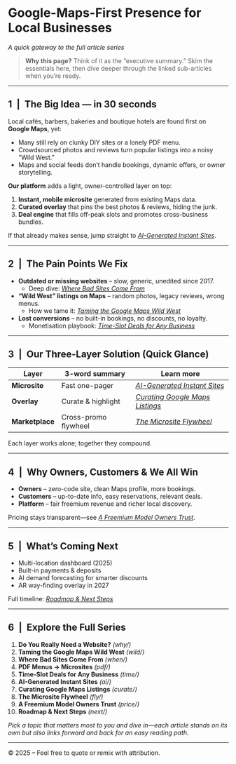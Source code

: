 # Google-Maps-First Presence for Local Businesses  
*A quick gateway to the full article series*

> **Why this page?** Think of it as the “executive summary.” Skim the essentials here, then dive deeper through the linked sub-articles when you’re ready.

---

## 1 | The Big Idea — in 30 seconds  
Local cafés, barbers, bakeries and boutique hotels are found first on **Google Maps**, yet:

* Many still rely on clunky DIY sites or a lonely PDF menu.  
* Crowdsourced photos and reviews turn popular listings into a noisy “Wild West.”  
* Maps and social feeds don’t handle bookings, dynamic offers, or owner storytelling.

**Our platform** adds a light, owner-controlled layer on top:  
1. **Instant, mobile microsite** generated from existing Maps data.  
2. **Curated overlay** that pins the best photos & reviews, hiding the junk.  
3. **Deal engine** that fills off-peak slots and promotes cross-business bundles.

If that already makes sense, jump straight to *[AI-Generated Instant Sites](ai/)*.

---

## 2 | The Pain Points We Fix  

* **Outdated or missing websites** – slow, generic, unedited since 2017.  
  * Deep dive: *[Where Bad Sites Come From](when/)*  
* **“Wild West” listings on Maps** – random photos, legacy reviews, wrong menus.  
  * How we tame it: *[Taming the Google Maps Wild West](wild/)*  
* **Lost conversions** – no built-in bookings, no discounts, no loyalty.  
  * Monetisation playbook: *[Time-Slot Deals for Any Business](time/)*

---

## 3 | Our Three-Layer Solution (Quick Glance)

| Layer | 3-word summary | Learn more |
|-------|----------------|-----------|
| **Microsite** | Fast one-pager | *[AI-Generated Instant Sites](ai/)* |
| **Overlay** | Curate & highlight | *[Curating Google Maps Listings](curate/)* |
| **Marketplace** | Cross-promo flywheel | *[The Microsite Flywheel](fly/)* |

Each layer works alone; together they compound.

---

## 4 | Why Owners, Customers & We All Win  

* **Owners** – zero-code site, clean Maps profile, more bookings.  
* **Customers** – up-to-date info, easy reservations, relevant deals.  
* **Platform** – fair freemium revenue and richer local discovery.

Pricing stays transparent—see *[A Freemium Model Owners Trust](price/)*.

---

## 5 | What’s Coming Next  

* Multi-location dashboard (2025)  
* Built-in payments & deposits  
* AI demand forecasting for smarter discounts  
* AR way-finding overlay in 2027  

Full timeline: *[Roadmap & Next Steps](next/)*

---

## 6 | Explore the Full Series  

1. **Do You Really Need a Website?** *(why/)*  
2. **Taming the Google Maps Wild West** *(wild/)*  
3. **Where Bad Sites Come From** *(when/)*  
4. **PDF Menus → Microsites** *(pdf/)*  
5. **Time-Slot Deals for Any Business** *(time/)*  
6. **AI-Generated Instant Sites** *(ai/)*  
7. **Curating Google Maps Listings** *(curate/)*  
8. **The Microsite Flywheel** *(fly/)*  
9. **A Freemium Model Owners Trust** *(price/)*  
10. **Roadmap & Next Steps** *(next/)*

*Pick a topic that matters most to you and dive in—each article stands on its own but also links forward and back for an easy reading path.*

---

© 2025 – Feel free to quote or remix with attribution.